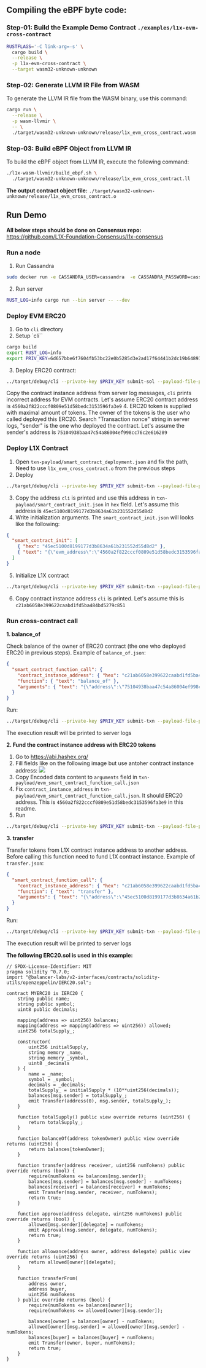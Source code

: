 ## Compiling the eBPF byte code:

### Step-01: Build the Example Demo Contract `./examples/l1x-evm-cross-contract`

```bash
RUSTFLAGS='-C link-arg=-s' \
  cargo build \
  --release \
  -p l1x-evm-cross-contract \
  --target wasm32-unknown-unknown
```

### Step-02: Generate LLVM IR File from WASM

To generate the LLVM IR file from the WASM binary, use this command:

```bash
cargo run \
  --release \
  -p wasm-llvmir \
  -- \
  ./target/wasm32-unknown-unknown/release/l1x_evm_cross_contract.wasm
```

### Step-03: Build eBPF Object from LLVM IR

To build the eBPF object from LLVM IR, execute the following command:

```bash
./l1x-wasm-llvmir/build_ebpf.sh \
  ./target/wasm32-unknown-unknown/release/l1x_evm_cross_contract.ll
```

**The output contract object file:** `./target/wasm32-unknown-unknown/release/l1x_evm_cross_contract.o`

## Run Demo

**All below steps should be done on Consensus repo:** https://github.com/L1X-Foundation-Consensus/l1x-consensus

### Run a node

1. Run Cassandra
```bash
sudo docker run -e CASSANDRA_USER=cassandra  -e CASSANDRA_PASSWORD=cassandra -p 9042:9042 cassandra:latest
```
2. Run server
```bash
RUST_LOG=info cargo run --bin server -- --dev
```

### Deploy EVM ERC20

1. Go to `cli` directory
2. Setup `cli``
```bash
cargo build
export RUST_LOG=info
export PRIV_KEY=6d657bbe6f7604fb53bc22e0b5285d3e2ad17f64441b2dc19b648933850f9b46
```
3. Deploy ERC20 contract:
```bash
../target/debug/cli --private-key $PRIV_KEY submit-sol --payload-file-path txn-payload/evm_smart_contract_deployment.json
```
Copy the contract instance address from server log messages, `cli` prints incorrect address for EVM contracts. Let's assume ERC20 contract address is `4560a2f822cccf0809e51d58bedc3153596fa3e9`
4. ERC20 token is supplied with maximal amount of tokens. The owner of the tokens is the user who called deployed this ERC20. Search "Transaction nonce" string in server logs, "sender" is the one who deployed the contract. Let's assume the sender's address is `75104938baa47c54a86004ef998cc76c2e616289`

### Deploy L1X Contract

1. Open `txn-payload/smart_contract_deployment.json` and fix the path, Need to use `l1x_evm_cross_contract.o` from the previous steps
2. Deploy
```bash
../target/debug/cli --private-key $PRIV_KEY submit-txn --payload-file-path txn-payload/smart_contract_deployment.json
```
3. Copy the address `cli` is printed and use this address in `txn-payload/smart_contract_init.json` in `hex` field. Let's assume this address is `45ec5100d8199177d3b8634a61b231552d55d8d2`
4. Write initialization arguments. The `smart_contract_init.json` will looks like the following:
```json
{
  "smart_contract_init": [
    { "hex": "45ec5100d8199177d3b8634a61b231552d55d8d2" },
    { "text": "{\"evm_address\":\"4560a2f822cccf0809e51d58bedc3153596fa3e9\"}" }
  ]
}
```
5. Initialize L1X contract
```bash
../target/debug/cli --private-key $PRIV_KEY submit-txn --payload-file-path txn-payload/smart_contract_init.json
```
6. Copy contract instance address `cli` is printed. Let's assume this is `c21ab6058e399622caabd1fd5ba484bd5279c851`

### Run cross-contract call

**1. balance_of**

Check balance of the owner of ERC20 contract (the one who deployed ERC20 in previous steps). Example of `balance_of.json`:
```json
{
  "smart_contract_function_call": {
    "contract_instance_address": { "hex": "c21ab6058e399622caabd1fd5ba484bd5279c851" },
    "function": { "text": "balance_of" },
    "arguments": { "text": "{\"address\":\"75104938baa47c54a86004ef998cc76c2e616289\"}" }
  }
}
```
Run:
```bash
../target/debug/cli --private-key $PRIV_KEY submit-txn --payload-file-path txn-payload/balance_of.json
```
The execution result will be printed to server logs

**2. Fund the contract instance address with ERC20 tokens**

1. Go to https://abi.hashex.org/
2. Fill fields like on the following image but use antoher contract instance address:
![](https://i.imgur.com/mBFkRzn.png)
3. Copy Encoded data content to `arguments` field in `txn-payload/evm_smart_contract_function_call.json`
4. Fix `contract_instance_address` in `txn-payload/evm_smart_contract_function_call.json`. It should ERC20 address. This is `4560a2f822cccf0809e51d58bedc3153596fa3e9` in this readme.
5. Run
```bash
../target/debug/cli --private-key $PRIV_KEY submit-txn --payload-file-path txn-payload/evm_smart_contract_function_call.json
```

**3. transfer**

Transfer tokens from L1X contract instance address to another address. Before calling this function need to fund L1X contract instance.
Example of `transfer.json`:
```json
{
  "smart_contract_function_call": {
    "contract_instance_address": { "hex": "c21ab6058e399622caabd1fd5ba484bd5279c851" },
    "function": { "text": "transfer" },
    "arguments": { "text": "{\"address\":\"45ec5100d8199177d3b8634a61b231552d55d8d2\", \"amount\":\"1\"}" }
  }
}
```
Run:
```bash
../target/debug/cli --private-key $PRIV_KEY submit-txn --payload-file-path txn-payload/transfer.json
```
The execution result will be printed to server logs

**The following ERC20.sol is used in this example:**

```Solidity
// SPDX-License-Identifier: MIT
pragma solidity ^0.7.0;
import "@balancer-labs/v2-interfaces/contracts/solidity-utils/openzeppelin/IERC20.sol";

contract MYERC20 is IERC20 {
    string public name;
    string public symbol;
    uint8 public decimals;

    mapping(address => uint256) balances;
    mapping(address => mapping(address => uint256)) allowed;
    uint256 totalSupply_;

    constructor(
        uint256 initialSupply,
        string memory _name,
        string memory _symbol,
        uint8 _decimals
    ) {
        name = _name;
        symbol = _symbol;
        decimals = _decimals;
        totalSupply_ = initialSupply * (10**uint256(decimals));
        balances[msg.sender] = totalSupply_;
        emit Transfer(address(0), msg.sender, totalSupply_);
    }

    function totalSupply() public view override returns (uint256) {
        return totalSupply_;
    }

    function balanceOf(address tokenOwner) public view override returns (uint256) {
        return balances[tokenOwner];
    }

    function transfer(address receiver, uint256 numTokens) public override returns (bool) {
        require(numTokens <= balances[msg.sender]);
        balances[msg.sender] = balances[msg.sender] - numTokens;
        balances[receiver] = balances[receiver] + numTokens;
        emit Transfer(msg.sender, receiver, numTokens);
        return true;
    }

    function approve(address delegate, uint256 numTokens) public override returns (bool) {
        allowed[msg.sender][delegate] = numTokens;
        emit Approval(msg.sender, delegate, numTokens);
        return true;
    }

    function allowance(address owner, address delegate) public view override returns (uint256) {
        return allowed[owner][delegate];
    }

    function transferFrom(
        address owner,
        address buyer,
        uint256 numTokens
    ) public override returns (bool) {
        require(numTokens <= balances[owner]);
        require(numTokens <= allowed[owner][msg.sender]);

        balances[owner] = balances[owner] - numTokens;
        allowed[owner][msg.sender] = allowed[owner][msg.sender] - numTokens;
        balances[buyer] = balances[buyer] + numTokens;
        emit Transfer(owner, buyer, numTokens);
        return true;
    }
}
```
